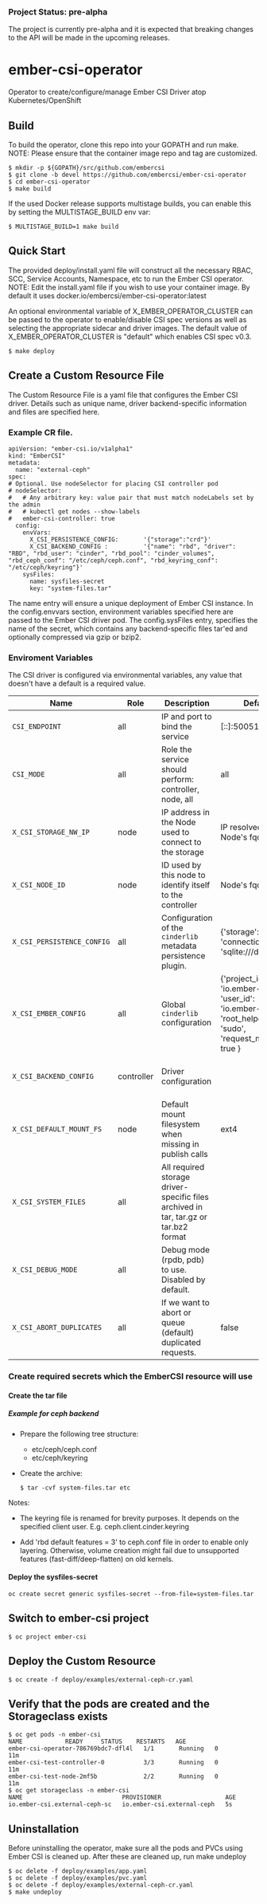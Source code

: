 ### Project Status: pre-alpha
The project is currently pre-alpha and it is expected that breaking changes to the API will be made in the upcoming releases.

# ember-csi-operator
Operator to create/configure/manage Ember CSI Driver atop Kubernetes/OpenShift

## Build
To build the operator, clone this repo into your GOPATH and run make. NOTE: Please ensure that the container image repo and tag are customized.
```
$ mkdir -p ${GOPATH}/src/github.com/embercsi
$ git clone -b devel https://github.com/embercsi/ember-csi-operator
$ cd ember-csi-operator
$ make build
```
If the used Docker release supports multistage builds, you can enable this by setting the MULTISTAGE_BUILD env var:
```
$ MULTISTAGE_BUILD=1 make build
```

## Quick Start
The provided deploy/install.yaml file will construct all the necessary RBAC, SCC, Service Accounts, Namespace, etc to run the Ember CSI operator. NOTE: Edit the install.yaml file if you wish to use your container image. By default it uses docker.io/embercsi/ember-csi-operator:latest

An optional environmental variable of X_EMBER_OPERATOR_CLUSTER can be passed to the operator to enable/disable CSI spec versions as well as selecting the appropriate sidecar and driver images. The default value of X_EMBER_OPERATOR_CLUSTER is "default" which enables CSI spec v0.3. 

```
$ make deploy
```

## Create a Custom Resource File
The Custom Resource File is a yaml file that configures the Ember CSI driver. Details such as unique name, driver backend-specific information and files are specified here. 
### Example CR file.
```
apiVersion: "ember-csi.io/v1alpha1"
kind: "EmberCSI"
metadata:
  name: "external-ceph"
spec:
# Optional. Use nodeSelector for placing CSI controller pod
# nodeSelector:
#   # Any arbitrary key: value pair that must match nodeLabels set by the admin
#   # kubectl get nodes --show-labels
#   ember-csi-controller: true
  config:
    envVars:
      X_CSI_PERSISTENCE_CONFIG:       '{"storage":"crd"}'
      X_CSI_BACKEND_CONFIG :          '{"name": "rbd", "driver": "RBD", "rbd_user": "cinder", "rbd_pool": "cinder_volumes", "rbd_ceph_conf": "/etc/ceph/ceph.conf", "rbd_keyring_conf": "/etc/ceph/keyring"}'
    sysFiles:
      name: sysfiles-secret
      key: "system-files.tar"
```

The name entry will ensure a unique deployment of Ember CSI instance. In the config.envvars section, environment variables specified here are passed to the Ember CSI driver pod. The config.sysFiles entry, specifies the name of the secret, which contains any backend-specific files tar'ed and optionally compressed via gzip or bzip2.

### Enviroment Variables

The CSI driver is configured via environmental variables, any value that doesn't have a default is a required value.

| Name                       | Role       | Description                                                   | Default                                                                                                      | Example                                                                                                                                                                                                                                 |
| -------------------------- | ---------- | ------------------------------------------------------------- | ------------------------------------------------------------------------------------------------------------ | --------------------------------------------------------------------------------------------------------------------------------------------------------------------------------------------------------------------------------------- |
| `CSI_ENDPOINT`             | all        | IP and port to bind the service                               | [::]:50051                                                                                                   | 192.168.1.22:50050                                                                                                                                                                                                                      |
| `CSI_MODE`                 | all        | Role the service should perform: controller, node, all        | all                                                                                                          | controller                                                                                                                                                                                                                              |
| `X_CSI_STORAGE_NW_IP`      | node       | IP address in the Node used to connect to the storage         | IP resolved from Node's fqdn                                                                                 | 192.168.1.22                                                                                                                                                                                                                            |
| `X_CSI_NODE_ID`            | node       | ID used by this node to identify itself to the controller     | Node's fqdn                                                                                                  | csi_test_node                                                                                                                                                                                                                           |
| `X_CSI_PERSISTENCE_CONFIG` | all        | Configuration of the `cinderlib` metadata persistence plugin. | {'storage': 'db', 'connection': 'sqlite:///db.sqlite'}                                                       | {'storage': 'db', 'connection': 'mysql+pymysql://root:stackdb@192.168.1.1/cinder?charset=utf8'}                                                                                                                                         |
| `X_CSI_EMBER_CONFIG`       | all        | Global `cinderlib` configuration                              | {'project_id': 'io.ember-csi', 'user_id': 'io.ember-csi', 'root_helper': 'sudo', 'request_multipath': true } | {"project_id":"k8s project","user_id":"csi driver","root_helper":"sudo"}                                                                                                                                                                |
| `X_CSI_BACKEND_CONFIG`     | controller | Driver configuration                                          |                                                                                                              | {"name": "rbd", "driver": "RBD", "rbd_user": "cinder", "rbd_pool": "volumes", "rbd_ceph_conf": "/etc/ceph/ceph.conf", "rbd_keyring_conf": "/etc/ceph/ceph.client.cinder.keyring"} |
| `X_CSI_DEFAULT_MOUNT_FS`   | node       | Default mount filesystem when missing in publish calls        | ext4                                                                                                         | btrfs                                                                                                                                                                                                                                   |
| `X_CSI_SYSTEM_FILES`       | all        | All required storage driver-specific files archived in tar, tar.gz or tar.bz2 format|                                                                                        | /path/to/etc-ceph.tar.gz                                                                                                                                                                                                                |
| `X_CSI_DEBUG_MODE`         | all        | Debug mode (rpdb, pdb) to use. Disabled by default.           |                                                                                                              | rpdb                                                                                                                                                                                                                                    |
| `X_CSI_ABORT_DUPLICATES`   | all        | If we want to abort or queue (default) duplicated requests.   | false                                                                                                        | true                                                                                                                                                                                                                                    |

### Create required secrets which the EmberCSI resource will use

#### Create the tar file

##### Example for ceph backend

- Prepare the following tree structure:
    - etc/ceph/ceph.conf
    - etc/ceph/keyring

- Create the archive:
    ```
    $ tar -cvf system-files.tar etc
    ```
    
Notes:

- The keyring file is renamed for brevity purposes. 
  It depends on the specified client user. E.g. ceph.client.cinder.keyring

- Add 'rbd default features = 3' to ceph.conf file in order to enable only layering.
  Otherwise, volume creation might fail due to unsupported features (fast-diff/deep-flatten) on old kernels. 

#### Deploy the sysfiles-secret
```
oc create secret generic sysfiles-secret --from-file=system-files.tar
```

## Switch to ember-csi project
```
$ oc project ember-csi
```

## Deploy the Custom Resource
```
$ oc create -f deploy/examples/external-ceph-cr.yaml
```

## Verify that the pods are created and the Storageclass exists
```
$ oc get pods -n ember-csi
NAME            READY     STATUS    RESTARTS   AGE
ember-csi-operator-786769bdc7-dfl4l   1/1       Running   0          11m
ember-csi-test-controller-0           3/3       Running   0          11m
ember-csi-test-node-2mf5b             2/2       Running   0          11m
$ oc get storageclass -n ember-csi
NAME                            PROVISIONER                  AGE
io.ember-csi.external-ceph-sc   io.ember-csi.external-ceph   5s
```

## Uninstallation
Before uninstalling the operator, make sure all the pods and PVCs using Ember CSI is cleaned up. After these are cleaned up, run make undeploy

```
$ oc delete -f deploy/examples/app.yaml
$ oc delete -f deploy/examples/pvc.yaml
$ oc delete -f deploy/examples/external-ceph-cr.yaml
$ make undeploy
```
